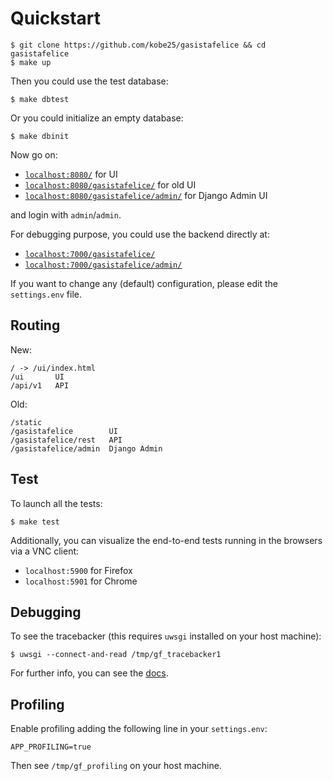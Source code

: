 # Quickstart

    $ git clone https://github.com/kobe25/gasistafelice && cd gasistafelice
    $ make up

Then you could use the test database:

    $ make dbtest

Or you could initialize an empty database:

    $ make dbinit

Now go on:

* [`localhost:8080/`](http://localhost:8080/) for UI
* [`localhost:8080/gasistafelice/`](http://localhost:8080/gasistafelice/) for old UI
* [`localhost:8080/gasistafelice/admin/`](http://localhost:8080/gasistafelice/admin/) for Django Admin UI

and login with `admin`/`admin`.

For debugging purpose, you could use the backend directly at:

* [`localhost:7000/gasistafelice/`](http://localhost:7000/gasistafelice/)
* [`localhost:7000/gasistafelice/admin/`](http://localhost:7000/gasistafelice/admin/)

If you want to change any (default) configuration, please edit the `settings.env` file.

## Routing

New:

    / -> /ui/index.html
    /ui       UI
    /api/v1   API

Old:

    /static
    /gasistafelice        UI
    /gasistafelice/rest   API
    /gasistafelice/admin  Django Admin

## Test

To launch all the tests:

    $ make test

Additionally, you can visualize the end-to-end tests running in the browsers via a VNC client:

- `localhost:5900` for Firefox
- `localhost:5901` for Chrome

## Debugging

To see the tracebacker (this requires `uwsgi` installed on your host machine):

    $ uwsgi --connect-and-read /tmp/gf_tracebacker1

For further info, you can see the [docs](https://uwsgi-docs.readthedocs.org/en/latest/Tracebacker.html).

## Profiling

Enable profiling adding the following line in your `settings.env`:

    APP_PROFILING=true

Then see `/tmp/gf_profiling` on your host machine.

